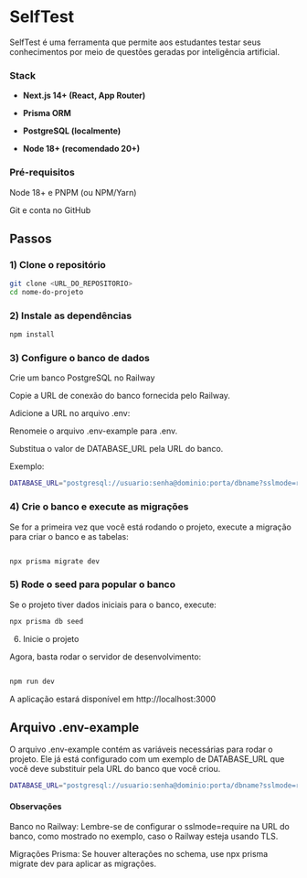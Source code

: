 
# SelfTest 

SelfTest é uma ferramenta que permite aos estudantes testar seus conhecimentos por meio de questões geradas por inteligência artificial.

### Stack

 - **Next.js 14+ (React, App Router)**

 - **Prisma ORM**

 - **PostgreSQL (localmente)**

 - **Node 18+ (recomendado 20+)**

### Pré-requisitos

Node 18+ e PNPM (ou NPM/Yarn)

Git e conta no GitHub

## Passos

### 1) Clone o repositório

```bash
git clone <URL_DO_REPOSITORIO>
cd nome-do-projeto
```
### 2) Instale as dependências
```bash
npm install
```

### 3) Configure o banco de dados 

Crie um banco PostgreSQL no Railway

Copie a URL de conexão do banco fornecida pelo Railway.

Adicione a URL no arquivo .env:

Renomeie o arquivo .env-example para .env.

Substitua o valor de DATABASE_URL pela URL do banco.

Exemplo:

```bash
DATABASE_URL="postgresql://usuario:senha@dominio:porta/dbname?sslmode=require"
```

###  4) Crie o banco e execute as migrações

Se for a primeira vez que você está rodando o projeto, execute a migração para criar o banco e as tabelas:

```bash

npx prisma migrate dev

```

### 5) Rode o seed para popular o banco

Se o projeto tiver dados iniciais para o banco, execute:

```bash 
npx prisma db seed
```

6) Inicie o projeto

Agora, basta rodar o servidor de desenvolvimento:

```bash 

npm run dev

```


A aplicação estará disponível em http://localhost:3000


## Arquivo .env-example

O arquivo .env-example contém as variáveis necessárias para rodar o projeto. Ele já está configurado com um exemplo de DATABASE_URL que você deve substituir pela URL do banco que você criou.

```bash 
DATABASE_URL="postgresql://usuario:senha@dominio:porta/dbname?sslmode=require"
```

#### Observações

Banco no Railway: Lembre-se de configurar o sslmode=require na URL do banco, como mostrado no exemplo, caso o Railway esteja usando TLS.

Migrações Prisma: Se houver alterações no schema, use npx prisma migrate dev para aplicar as migrações.